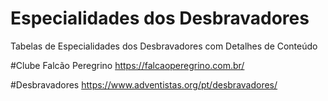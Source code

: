 # Especialidades dos Desbravadores
Tabelas de Especialidades dos Desbravadores com Detalhes de Conteúdo

#Clube Falcão Peregrino 
https://falcaoperegrino.com.br/

#Desbravadores
https://www.adventistas.org/pt/desbravadores/
